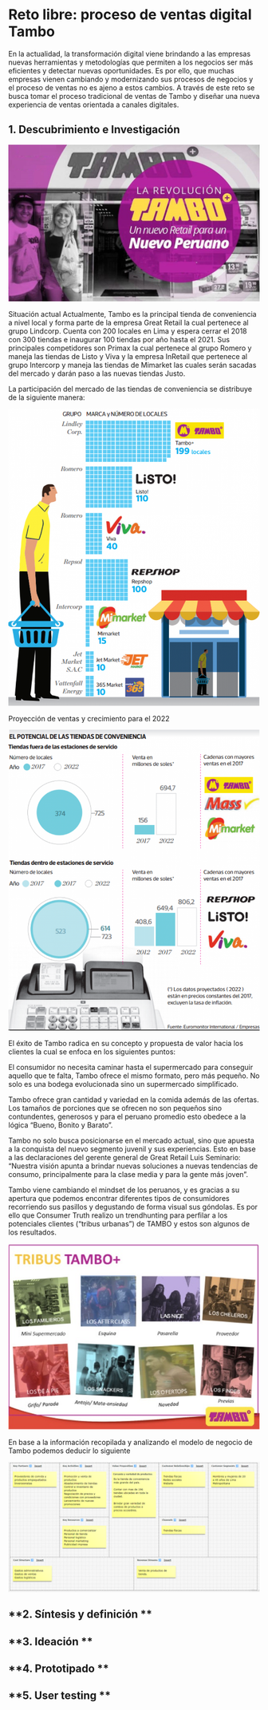 # Reto libre: proceso de ventas digital Tambo

En la actualidad, la transformación digital viene brindando a las empresas nuevas herramientas y metodologías que permiten a los negocios ser más eficientes y detectar nuevas oportunidades.
Es por ello, que muchas empresas vienen cambiando y modernizando sus procesos de negocios y el proceso de ventas no es ajeno a estos cambios. 
A través de este reto se busca tomar el proceso tradicional de ventas de Tambo y diseñar una nueva experiencia de ventas orientada a canales digitales.

## **1. Descubrimiento e Investigación**

![Tambo](assets/docs/tambo-retail.jpg)

Situación actual
Actualmente, Tambo es la principal tienda de conveniencia a nivel local y forma parte de la empresa Great Retail la cual pertenece al grupo Lindcorp. Cuenta con 200 locales en Lima y espera cerrar el 2018 con 300 tiendas e inaugurar 100 tiendas por año hasta el 2021.
Sus principales competidores son Primax la cual pertenece al grupo Romero y maneja las tiendas de Listo y Viva y la empresa InRetail que pertenece al grupo Intercorp y maneja las tiendas de Mimarket las cuales serán sacadas del mercado y darán paso a las nuevas tiendas Justo.

La participación del mercado de las tiendas de conveniencia se distribuye de la siguiente manera:

![Tambo](assets/docs/market-share.png)

Proyección de ventas y crecimiento para el 2022

![Tambo](assets/docs/proyecciones.png)

El éxito de Tambo radica en su concepto y propuesta de valor hacia los clientes la cual se enfoca en los siguientes puntos:

El consumidor no necesita caminar hasta el supermercado para conseguir aquello que te falta, Tambo ofrece el mismo formato, pero más pequeño. No solo es una bodega evolucionada sino un supermercado simplificado. 

Tambo ofrece gran cantidad y variedad en la comida además de las ofertas. Los tamaños de porciones que se ofrecen no son pequeños sino contundentes, generosos y para el peruano promedio esto obedece a la lógica “Bueno, Bonito y Barato”.

Tambo no solo busca posicionarse en el mercado actual, sino que apuesta a la conquista del nuevo segmento juvenil y sus experiencias. Esto en base a las declaraciones del gerente general de Great Retail Luis Seminario: “Nuestra visión apunta a brindar nuevas soluciones a nuevas tendencias de consumo, principalmente para la clase media y para la gente más joven”. 

Tambo viene cambiando el mindset de los peruanos, y es gracias a su apertura que podemos encontrar diferentes tipos de consumidores recorriendo sus pasillos y degustando de forma visual sus góndolas. Es por ello que Consumer Truth realizo un trendhunting para perfilar a los potenciales clientes (“tribus urbanas”) de TAMBO y estos son algunos de los resultados. 

![Tambo](assets/docs/tambo-tribus.jpg)

En base a la información recopilada y analizando el modelo de negocio de Tambo podemos deducir lo siguiente

![Tambo](assets/docs/canvas.png)


## **2. Síntesis y definición **

## **3. Ideación **

## **4. Prototipado **

## **5. User testing **
